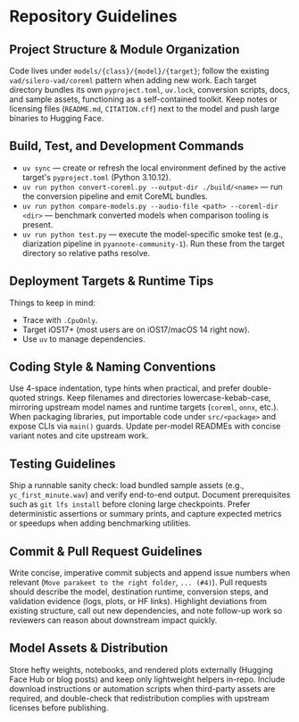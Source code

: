 # Repository Guidelines

## Project Structure & Module Organization
Code lives under `models/{class}/{model}/{target}`; follow the existing `vad/silero-vad/coreml` pattern when adding new work. Each target directory bundles its own `pyproject.toml`, `uv.lock`, conversion scripts, docs, and sample assets, functioning as a self-contained toolkit. Keep notes or licensing files (`README.md`, `CITATION.cff`) next to the model and push large binaries to Hugging Face.

## Build, Test, and Development Commands
- `uv sync` — create or refresh the local environment defined by the active target's `pyproject.toml` (Python 3.10.12).
- `uv run python convert-coreml.py --output-dir ./build/<name>` — run the conversion pipeline and emit CoreML bundles.
- `uv run python compare-models.py --audio-file <path> --coreml-dir <dir>` — benchmark converted models when comparison tooling is present.
- `uv run python test.py` — execute the model-specific smoke test (e.g., diarization pipeline in `pyannote-community-1`).
Run these from the target directory so relative paths resolve.

## Deployment Targets & Runtime Tips
Things to keep in mind:
- Trace with `.CpuOnly`.
- Target iOS17+ (most users are on iOS17/macOS 14 right now).
- Use `uv` to manage dependencies.

## Coding Style & Naming Conventions
Use 4-space indentation, type hints when practical, and prefer double-quoted strings. Keep filenames and directories lowercase-kebab-case, mirroring upstream model names and runtime targets (`coreml`, `onnx`, etc.). When packaging libraries, put importable code under `src/<package>` and expose CLIs via `main()` guards. Update per-model READMEs with concise variant notes and cite upstream work.

## Testing Guidelines
Ship a runnable sanity check: load bundled sample assets (e.g., `yc_first_minute.wav`) and verify end-to-end output. Document prerequisites such as `git lfs install` before cloning large checkpoints. Prefer deterministic assertions or summary prints, and capture expected metrics or speedups when adding benchmarking utilities.

## Commit & Pull Request Guidelines
Write concise, imperative commit subjects and append issue numbers when relevant (`Move parakeet to the right folder`, `... (#4)`). Pull requests should describe the model, destination runtime, conversion steps, and validation evidence (logs, plots, or HF links). Highlight deviations from existing structure, call out new dependencies, and note follow-up work so reviewers can reason about downstream impact quickly.

## Model Assets & Distribution
Store hefty weights, notebooks, and rendered plots externally (Hugging Face Hub or blog posts) and keep only lightweight helpers in-repo. Include download instructions or automation scripts when third-party assets are required, and double-check that redistribution complies with upstream licenses before publishing.
